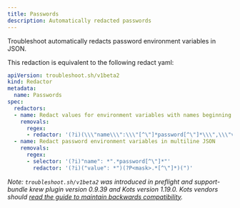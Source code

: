 ```yaml
---
title: Passwords
description: Automatically redacted passwords
---
```


Troubleshoot automatically redacts password environment variables in JSON. 

This redaction is equivalent to the following redact yaml:

```yaml
apiVersion: troubleshoot.sh/v1beta2
kind: Redactor
metadata:
  name: Passwords
spec:
  redactors:
  - name: Redact values for environment variables with names beginning with 'password'
    removals:
      regex:
      - redactor: '(?i)(\\\"name\\\":\\\"[^\"]*password[^\"]*\\\",\\\"value\\\":\\\")(?P<mask>[^\"]*)(\\\"'
  - name: Redact password environment variables in multiline JSON
    removals:
      regex:
      - selector: '(?i)"name": *".*password[^\"]*"'
        redactor: '(?i)("value": *")(?P<mask>.*[^\"]*)(")'
```

*Note: `troubleshoot.sh/v1beta2` was introduced in preflight and support-bundle krew plugin version 0.9.39 and Kots version 1.19.0. Kots vendors should [read the guide to maintain backwards compatibility](/v1beta2).*
